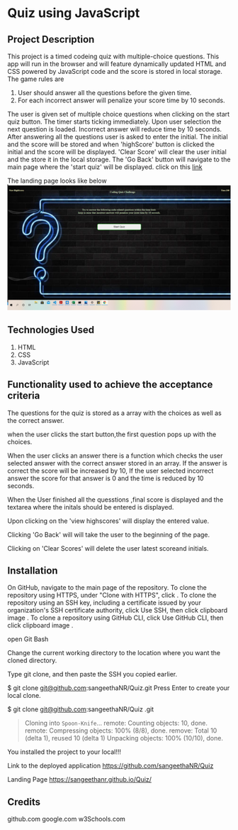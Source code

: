 # Quiz using JavaScript

## Project Description

 This project is a timed codeing quiz with multiple-choice questions.  This app will run in the browser and will feature dynamically updated HTML and CSS powered by JavaScript code and the score is stored in local storage.   
 The game rules are
  1. User should answer all the questions before the given time.
  2. For each incorrect answer  will penalize your score time by 10 seconds.

  The user is given set of multiple choice questions when clicking on the start quiz button.
  The timer starts ticking immediately.
  Upon user selection the next question is loaded.
  Incorrect answer will reduce time by 10 seconds.
  After answering all the questions user  is asked to enter the  initial. 
  The initial and the score will be stored and when 'highScore' button is clicked the initial and the score will be displayed.
  'Clear Score' will clear the user initial and the store it in the local storage.
  The 'Go Back' button will navigate to the main page where the 'start quiz' will be displayed.
  click on this [link](https://sangeethanr.github.io/Quiz/)

  The landing page looks like below
      ![landing Page image](/assets/images/Screenshot.png)

 ## Technologies Used
  
1. HTML
2.  CSS
3. JavaScript

## Functionality used to achieve the acceptance criteria

 The questions for the quiz is stored as a array with the choices as well as the correct answer.

 when the user clicks the start button,the first question pops up with the choices.

 When the user clicks an answer there is a function which checks the user selected answer with the correct answer stored in an array.
   If the answer is correct the score will be increased by 10,
   If the user selected incorrect answer the score for that answer is 0 and the time is reduced by 10 seconds.

When the User finished all the quesstions ,final score is displayed and the textarea where the initals should be entered is displayed.

Upon clicking on the 'view highscores' will display the entered value.

Clicking 'Go Back' will will take the user to the beginning of the page. 

Clicking on 'Clear Scores' will delete the user latest scoreand initials.


## Installation
On GitHub, navigate to the main page of the repository.
  To clone the repository using HTTPS, under "Clone with HTTPS", click . To clone the repository using an SSH key, including a certificate issued by your organization's SSH certificate authority, click Use SSH, then click clipboard image . To clone a repository using GitHub CLI, click Use GitHub CLI, then click clipboard image .

  open Git Bash
  
  Change the current working directory to the location where you want the cloned directory.
  
  Type git clone, and then paste the SSH  you copied earlier.

$ git clone git@github.com:sangeethaNR/Quiz.git
Press Enter to create your local clone.

$ git clone git@github.com:sangeethaNR/Quiz .git
> Cloning into `Spoon-Knife`...
> remote: Counting objects: 10, done.
> remote: Compressing objects: 100% (8/8), done.
> remove: Total 10 (delta 1), reused 10 (delta 1)
> Unpacking objects: 100% (10/10), done.

 You installed the project to your local!!!
 
  Link to the deployed application https://github.com/sangeethaNR/Quiz
  
  Landing Page  https://sangeethanr.github.io/Quiz/

  
  ## Credits
  github.com
  google.com
  w3Schools.com
